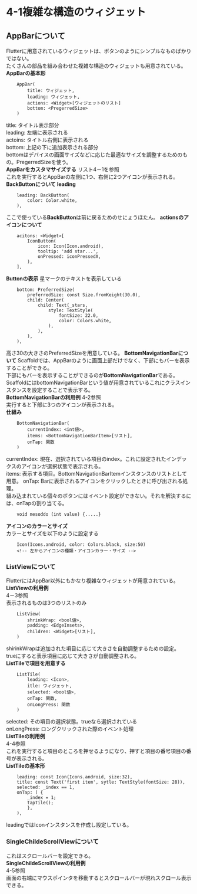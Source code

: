 # 4-1複雑な構造のウィジェット
## AppBarについて
Flutterに用意されているウィジェットは、ボタンのようにシンプルなものばかりではない。  
たくさんの部品を組み合わせた複雑な構造のウィジェットも用意されている。  
**AppBarの基本形**  
```
    AppBar(
        title: ウィジェット,
        leading: ウィジェット,
        actions: <Widget>[ウィジェットのリスト]
        bottom: <PregerredSize>
    )
```
title: タイトル表示部分  
leading: 左端に表示される  
actoins: タイトル右側に表示される  
bottom: 上記の下に追加表示される部分  
bottomはデバイスの画面サイズなどに応じた最適なサイズを調整するためのもの。PregerredSizeを使う。  
**AppBarをカスタマサイズする**
リスト4－1を参照  
これを実行するとAppBarの左側に1つ、右側に2つアイコンが表示される。  
**BackButtonについて**
**leading**
```
    leading: BackButton(
        color: Color.white,
    ),
```
ここで使っている**BackButton**は前に戻るためのせにょうほたん。
**actionsのアイコンについて**
```
    acitons: <Widget>[
        IconButton(
            icon: Icon(Icon.android),
            tooltip: 'add star...',
            onPressed: iconPressedA,
        ),
    ],
```
**Buttonの表示**
星マークのテキストを表示している
```
    bottom: PreferredSize(
        preferredSize: const Size.fromKeight(30.0),
        child: Center(
            child: Text(_stars,
                style: TextStyle(
                    fontSize: 22.0,
                    color: Colors.white,
                ),
            ),
        ),
    ),
```
高さ30の大きさのPreferredSizeを用意している。
**BottomNavigationBarについて**
Scaffoldでは、AppBarのように画面上部だけでなく、下部にもバーを表示することができる。  
下部にもバーを表示することができるのが**BottomNavigationBar**である。
ScaffoldにはbottomNavigationBarという値が用意されているこれにクラスインスタンスを設定することで表示する。  
**BottomNavigationBarの利用例**
4-2参照  
実行すると下部に3つのアイコンが表示される。  
**仕組み**  
```
    BottomNavigationBar(
        currentIndex: <int値>,
        items: <BottomNavigationBarItem>[リスト],
        onTap: 関数
    )
```
currentIndex: 現在、選択されている項目のindex。これに設定されたインデックスのアイコンが選択状態で表示される。  
items: 表示する項目。BottomNavigationBarItemインスタンスのリストとして用意。
onTap: Barに表示されるアイコンをクリックしたときに呼び出される処理。  
組み込まれている個々のボタンにはイベント設定ができない。それを解決するには、onTapの割り当てる。  
```
    void mesoddo (int value) {.....}
```
**アイコンのカラーとサイズ**  
カラーとサイズを以下のように設定する
```
    Icon(Icons.android, color: Colors.black, size:50)
    <!-- 左からアイコンの種類・アイコンカラー・サイズ -->
```
### ListViewについて
FlutterにはAppBar以外にもかなり複雑なウィジェットが用意されている。  
**ListViewの利用例**  
4－3参照  
表示されるものは3つのリストのみ  
```
    ListView(
        shrinkWrap: <bool値>,
        padding: <EdgeInsets>,
        children: <Widget>[リスト],
    )
```
shirinkWrapは追加された項目に応じて大きさを自動調整するための設定。  
trueにすると表示項目に応じて大きさが自動調整される。  
**ListTileで項目を用意する**  
```
    ListTile(
        leading: <Icon>,
        itle: ウィジェット,
        selected: <bool値>,
        onTap: 関数,
        onLongPress: 関数
    )
```
selected: その項目の選択状態。trueなら選択されている  
onLongPress: ロングクリックされた際のイベント処理  
**ListTileの利用例**  
4-4参照  
これを実行すると項目のところを押せるようになり、押すと項目の番号項目の番号が表示される。  
**ListTileの基本形**  
```
    leading: const Icon(Icons.android, size:32),
    title: const Text('first item', sytle: TextStyle(fontSize: 28)),
    selected: _index == 1,
    onTap: ( {
        _index = 1;
        tapTile();
        },
    ),
```
leadingではIconインスタンスを作成し設定している。  
### SingleChildeScrollViewについて
これはスクロールバーを設定できる。  
**SingleChildeScrollViewの利用例**  
4-5参照  
画面の右端にマウスポインタを移動するとスクロールバーが現れスクロール表示できる。  
